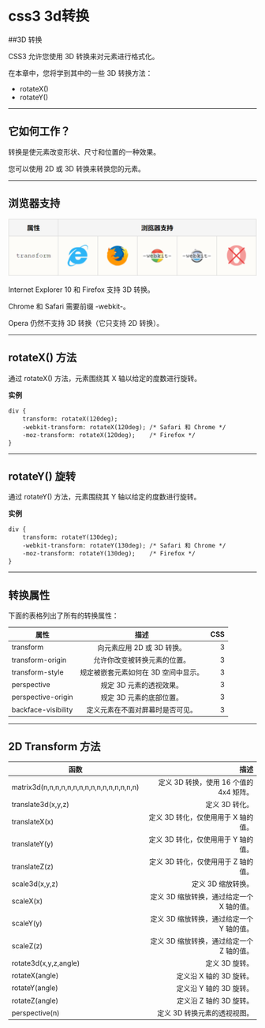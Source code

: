 # css3 3d转换
##3D 转换

CSS3 允许您使用 3D 转换来对元素进行格式化。

在本章中，您将学到其中的一些 3D 转换方法：

- rotateX()
- rotateY()
***
## 它如何工作？

转换是使元素改变形状、尺寸和位置的一种效果。

您可以使用 2D 或 3D 转换来转换您的元素。
***
## 浏览器支持
![浏览器支持](./css3d.png "浏览器支持")

Internet Explorer 10 和 Firefox 支持 3D 转换。

Chrome 和 Safari 需要前缀 -webkit-。

Opera 仍然不支持 3D 转换（它只支持 2D 转换）。
***
## rotateX() 方法

通过 rotateX() 方法，元素围绕其 X 轴以给定的度数进行旋转。

**实例**
```
div {
    transform: rotateX(120deg);
    -webkit-transform: rotateX(120deg);	/* Safari 和 Chrome */
    -moz-transform: rotateX(120deg);	/* Firefox */
}
```
***
## rotateY() 旋转

通过 rotateY() 方法，元素围绕其 Y 轴以给定的度数进行旋转。

**实例**
```
div {
    transform: rotateY(130deg);
    -webkit-transform: rotateY(130deg);	/* Safari 和 Chrome */
    -moz-transform: rotateY(130deg);	/* Firefox */
}
```
***
## 转换属性

下面的表格列出了所有的转换属性：

属性|描述|CSS
--|:--:|--:
transform | 向元素应用 2D 或 3D 转换。 | 3
transform-origin | 允许你改变被转换元素的位置。 | 3
transform-style | 规定被嵌套元素如何在 3D 空间中显示。 | 3
perspective | 规定 3D 元素的透视效果。 | 3
perspective-origin | 规定 3D 元素的底部位置。 | 3
backface-visibility | 定义元素在不面对屏幕时是否可见。 | 3

***
## 2D Transform 方法

函数|描述
--|--:
matrix3d(n,n,n,n,n,n,n,n,n,n,n,n,n,n,n,n) | 定义 3D 转换，使用 16 个值的 4x4 矩阵。
translate3d(x,y,z) | 定义 3D 转化。
translateX(x) | 定义 3D 转化，仅使用用于 X 轴的值。
translateY(y) | 定义 3D 转化，仅使用用于 Y 轴的值。
translateZ(z) | 定义 3D 转化，仅使用用于 Z 轴的值。
scale3d(x,y,z) | 定义 3D 缩放转换。
scaleX(x) | 定义 3D 缩放转换，通过给定一个 X 轴的值。
scaleY(y) | 定义 3D 缩放转换，通过给定一个 Y 轴的值。
scaleZ(z) | 定义 3D 缩放转换，通过给定一个 Z 轴的值。
rotate3d(x,y,z,angle) | 定义 3D 旋转。
rotateX(angle) | 定义沿 X 轴的 3D 旋转。
rotateY(angle) | 定义沿 Y 轴的 3D 旋转。
rotateZ(angle) | 定义沿 Z 轴的 3D 旋转。
perspective(n) | 定义 3D 转换元素的透视视图。